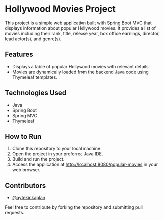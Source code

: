 # Hollywood Movies Project

This project is a simple web application built with Spring Boot MVC that displays information about popular Hollywood movies. It provides a list of movies including their rank, title, release year, box office earnings, director, lead actor(s), and genre(s).

## Features

- Displays a table of popular Hollywood movies with relevant details.
- Movies are dynamically loaded from the backend Java code using Thymeleaf templates.

## Technologies Used

- Java
- Spring Boot
- Spring MVC
- Thymeleaf

## How to Run

1. Clone this repository to your local machine.
2. Open the project in your preferred Java IDE.
3. Build and run the project.
4. Access the application at [http://localhost:8080/popular-movies](http://localhost:8080/popular-movies) in your web browser.

## Contributors

- [@aytekinkaplan](https://github.com/aytekinkaplan/hollywood_most_popular_movies.git)

Feel free to contribute by forking the repository and submitting pull requests.
